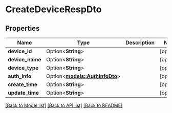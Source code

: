 # CreateDeviceRespDto

## Properties

Name | Type | Description | Notes
------------ | ------------- | ------------- | -------------
**device_id** | Option<**String**> |  | [optional]
**device_name** | Option<**String**> |  | [optional]
**device_type** | Option<**String**> |  | [optional]
**auth_info** | Option<[**models::AuthInfoDto**](AuthInfoDTO.md)> |  | [optional]
**create_time** | Option<**String**> |  | [optional]
**update_time** | Option<**String**> |  | [optional]

[[Back to Model list]](../README.md#documentation-for-models) [[Back to API list]](../README.md#documentation-for-api-endpoints) [[Back to README]](../README.md)


